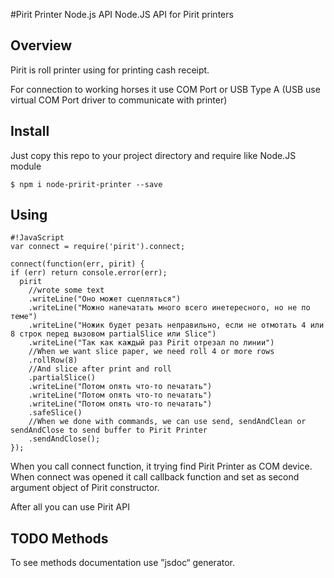 #Pirit Printer Node.js API
Node.JS API for Pirit printers


## Overview

Pirit is roll printer using for printing cash receipt.

For connection to working horses it use COM Port or USB Type A (USB use virtual COM Port driver to communicate with printer)


## Install

Just copy this repo to your project directory and require like Node.JS module

```
$ npm i node-pririt-printer --save
```


## Using

```
#!JavaScript
var connect = require('pirit').connect;

connect(function(err, pirit) {
if (err) return console.error(err);
  pirit
    //wrote some text
    .writeLine("Оно может сцепляться")
    .writeLine("Можно напечатать много всего инетересного, но не по теме")
    .writeLine("Ножик будет резать неправильно, если не отмотать 4 или 8 строк перед вызовом partialSlice или Slice")
    .writeLine("Так как каждый раз Pirit отрезал по линии")
    //When we want slice paper, we need roll 4 or more rows
    .rollRow(8)
    //And slice after print and roll
    .partialSlice()
    .writeLine("Потом опять что-то печатать")
    .writeLine("Потом опять что-то печатать")
    .writeLine("Потом опять что-то печатать")
    .safeSlice()
    //When we done with commands, we can use send, sendAndClean or sendAndClose to send buffer to Pirit Printer
    .sendAndClose();
});
```

When you call connect function, it trying find Pirit Printer as COM device. When connect was opened it call callback function and set as second argument object of Pirit constructor.

After all you can use Pirit API


## TODO Methods

To see methods documentation use ”jsdoc“ generator.
